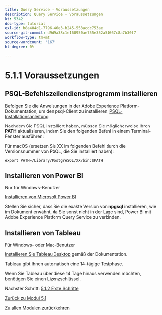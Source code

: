 ```yaml
---
title: Query Service - Voraussetzungen
description: Query Service - Voraussetzungen
kt: 5342
doc-type: tutorial
exl-id: b8a404d1-7796-46e3-b245-553acdc753ae
source-git-commit: d9d9a38c1e160950ae755e352a54667c8a7b30f7
workflow-type: tm+mt
source-wordcount: '167'
ht-degree: 0%

---
```


# 5.1.1 Voraussetzungen

## PSQL-Befehlszeilendienstprogramm installieren

Befolgen Sie die Anweisungen in der Adobe Experience Platform-Dokumentation, um den psql-Client zu installieren:
[PSQL-Installationsanleitung](https://experienceleague.adobe.com/docs/experience-platform/query/clients/psql.html)

Nachdem Sie PSQL installiert haben, müssen Sie möglicherweise Ihren **PATH** aktualisieren, indem Sie den folgenden Befehl in einem Terminal-Fenster ausführen:

Für macOS (ersetzen Sie XX im folgenden Befehl durch die Versionsnummer von PSQL, die Sie installiert haben):

`export PATH=/Library/PostgreSQL/XX/bin:$PATH`

## Installieren von Power BI

Nur für Windows-Benutzer

[Installieren von Microsoft Power BI](https://experienceleague.adobe.com/docs/experience-platform/query/clients/power-bi.html)

Stellen Sie sicher, dass Sie die exakte Version von **npgsql** installieren, wie im Dokument erwähnt, da Sie sonst nicht in der Lage sind, Power BI mit Adobe Experience Platform Query Service zu verbinden.

## Installieren von Tableau

Für Windows- oder Mac-Benutzer

[Installieren Sie Tableau Desktop](https://experienceleague.adobe.com/docs/experience-platform/query/clients/tableau.html) gemäß der Dokumentation.

Tableau gibt Ihnen automatisch eine 14-tägige Testphase.

Wenn Sie Tableau über diese 14 Tage hinaus verwenden möchten, benötigen Sie einen Lizenzschlüssel.

Nächster Schritt: [5.1.2 Erste Schritte](./ex2.md)

[Zurück zu Modul 5.1](./query-service.md)

[Zu allen Modulen zurückkehren](../../../overview.md)
